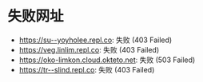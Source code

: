 # 失败网址
- https://su--yoyholee.repl.co: 失败 (403
Failed)
- https://veg.linlim.repl.co: 失败 (403
Failed)
- https://oko-limkon.cloud.okteto.net: 失败 (503
Failed)
- https://tr--slind.repl.co: 失败 (403
Failed)

